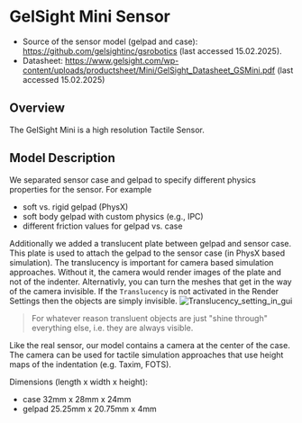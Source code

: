 # GelSight Mini Sensor
- Source of the sensor model (gelpad and case): https://github.com/gelsightinc/gsrobotics (last accessed 15.02.2025).
- Datasheet: https://www.gelsight.com/wp-content/uploads/productsheet/Mini/GelSight_Datasheet_GSMini.pdf (last accessed 15.02.2025)

<todo insert img from model and real sensor>

## Overview
The GelSight Mini is a high resolution Tactile Sensor.
<todo Description about GelSight Mini>

## Model Description
We separated sensor case and gelpad to specify different physics properties for the sensor.
For example
- soft vs. rigid gelpad (PhysX)
- soft body gelpad with custom physics (e.g., IPC)
- different friction values for gelpad vs. case

Additionally we added a translucent plate between gelpad and sensor case.
This plate is used to attach the gelpad to the sensor case (in PhysX based simulation).
The translucency is important for camera based simulation approaches.
Without it, the camera would render images of the plate and not of the indenter. 
Alternativly, you can turn the meshes that get in the way of the camera invisible.
If the `Translucency` is not activated in the Render Settings then the objects are simply invisible.
![Translucency_setting_in_gui](translucency.png)
> For whatever reason transluent objects are just "shine through" everything else, i.e. they are always visible.

Like the real sensor, our model contains a camera at the center of the case.
The camera can be used for tactile simulation approaches that use height maps of the indentation (e.g. Taxim, FOTS).
<todo add camera properties description>

Dimensions (length x width x height):
- case 32mm x 28mm x 24mm
- gelpad 25.25mm x 20.75mm x 4mm

<todo Insert sketch of gelsight mini model>